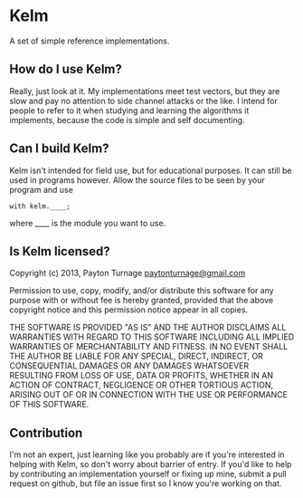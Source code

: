 # Kelm

A set of simple reference implementations.

## How do I use Kelm?

Really, just look at it. My implementations meet test vectors, but they are slow
and pay no attention to side channel attacks or the like. I intend for people to
refer to it when studying and learning the algorithms it implements, because the
code is simple and self documenting.

## Can I build Kelm?

Kelm isn't intended for field use, but for educational purposes. It can still
be used in programs however. Allow the source files to be seen by your program
and use

    with kelm.____;

where ____ is the module you want to use.

## Is Kelm licensed?

Copyright (c) 2013, Payton Turnage <paytonturnage@gmail.com>

Permission to use, copy, modify, and/or distribute this software for any purpose
with or without fee is hereby granted, provided that the above copyright notice
and this permission notice appear in all copies.

THE SOFTWARE IS PROVIDED "AS IS" AND THE AUTHOR DISCLAIMS ALL WARRANTIES WITH
REGARD TO THIS SOFTWARE INCLUDING ALL IMPLIED WARRANTIES OF MERCHANTABILITY AND
FITNESS. IN NO EVENT SHALL THE AUTHOR BE LIABLE FOR ANY SPECIAL, DIRECT,
INDIRECT, OR CONSEQUENTIAL DAMAGES OR ANY DAMAGES WHATSOEVER RESULTING FROM LOSS
OF USE, DATA OR PROFITS, WHETHER IN AN ACTION OF CONTRACT, NEGLIGENCE OR OTHER
TORTIOUS ACTION, ARISING OUT OF OR IN CONNECTION WITH THE USE OR PERFORMANCE OF
THIS SOFTWARE.

## Contribution

I'm not an expert, just learning like you probably are if you're interested in
helping with Kelm, so don't worry about barrier of entry. If you'd like to help
by contributing an implementation yourself or fixing up mine, submit a pull
request on github, but file an issue first so I know you're working on that.